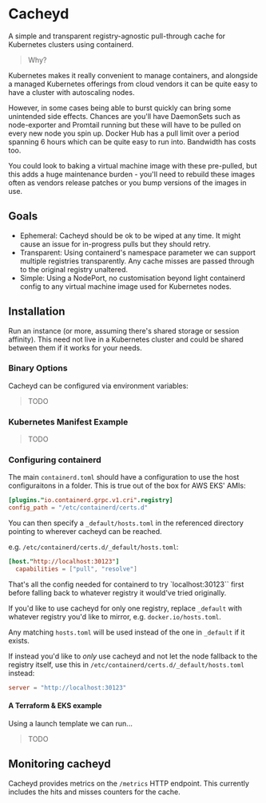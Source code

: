 # Cacheyd

A simple and transparent registry-agnostic pull-through cache for Kubernetes clusters using containerd.

> Why?

Kubernetes makes it really convenient to manage containers, and alongside a managed Kubernetes offerings from cloud vendors it can be quite easy to have a cluster with autoscaling nodes.

However, in some cases being able to burst quickly can bring some unintended side effects.
Chances are you'll have DaemonSets such as node-exporter and Promtail running but these will have to be pulled on every new node you spin up.
Docker Hub has a pull limit over a period spanning 6 hours which can be quite easy to run into.
Bandwidth has costs too.

You could look to baking a virtual machine image with these pre-pulled, but this adds a huge maintenance burden - you'll need to rebuild these images often as vendors release patches or you bump versions of the images in use.

## Goals

- Ephemeral: Cacheyd should be ok to be wiped at any time. It might cause an issue for in-progress pulls but they should retry.
- Transparent: Using containerd's namespace parameter we can support multiple registries transparently. Any cache misses are passed through to the original registry unaltered.
- Simple: Using a NodePort, no customisation beyond light containerd config to any virtual machine image used for Kubernetes nodes.

## Installation

Run an instance (or more, assuming there's shared storage or session affinity). This need not live in a Kubernetes cluster and could be shared between them if it works for your needs.

### Binary Options

Cacheyd can be configured via environment variables:
> TODO

### Kubernetes Manifest Example

> TODO

### Configuring containerd

The main `containerd.toml` should have a configuration to use the host configuraitons in a folder. This is true out of the box for AWS EKS' AMIs:
```toml
[plugins."io.containerd.grpc.v1.cri".registry]
config_path = "/etc/containerd/certs.d"
```

You can then specify a `_default/hosts.toml` in the referenced directory pointing to wherever cacheyd can be reached.

e.g. `/etc/containerd/certs.d/_default/hosts.toml`:
```toml
[host."http://localhost:30123"]
  capabilities = ["pull", "resolve"]
```

That's all the config needed for containerd to try `localhost:30123`` first before falling back to whatever registry it would've tried originally.

If you'd like to use cacheyd for only one registry, replace `_default` with whatever registry you'd like to mirror, e.g. `docker.io/hosts.toml`.

Any matching `hosts.toml` will be used instead of the one in `_default` if it exists.

If instead you'd like to _only_ use cacheyd and not let the node fallback to the registry itself, use this in `/etc/containerd/certs.d/_default/hosts.toml` instead:
```toml
server = "http://localhost:30123"
```

#### A Terraform & EKS example

Using a launch template we can run...
> TODO

## Monitoring cacheyd

Cacheyd provides metrics on the `/metrics` HTTP endpoint. This currently includes the hits and misses counters for the cache.
